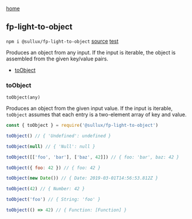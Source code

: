[home](https://github.com/Sullux/fp-light/blob/master/README.md)

## fp-light-to-object

`npm i @sullux/fp-light-to-object`
[source](https://github.com/Sullux/fp-light/blob/master/lib/toObject/toObject.js)
[test](https://github.com/Sullux/fp-light/blob/master/lib/toObject/toObject.spec.js)

Produces an object from any input. If the input is iterable, the object is assembled from the given key/value pairs.

* [toObject](#toobject)

### toObject

`toObject(any)`

Produces an object from the given input value. If the input is iterable, `toObject` assumes that each entry is a two-element array of key and value.

```javascript
const { toObject } = require('@sullux/fp-light-to-object')

toObject() // { 'Undefined': undefined }

toObject(null) // { 'Null': null }

toObject([['foo', 'bar'], ['baz', 42]]) // { foo: 'bar', baz: 42 }

toObject({ foo: 42 }) // { foo: 42 }

toObject(new Date()) // { Date: 2019-03-01T14:56:53.812Z }

toObject(42) // { Number: 42 }

toObject('foo') // { String: 'foo' }

toObject(() => 42) // { Function: [Function] }
```
